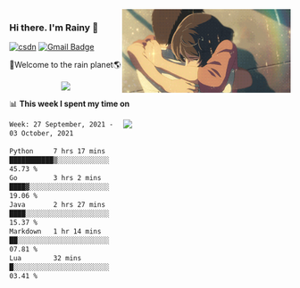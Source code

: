 <img  align='right' height="150" src="https://github.com/LikeRainDay/LikeRainDay/blob/master/pic/img_rain_1.gif?raw=true">



### Hi there. I'm Rainy :lemon:

[![csdn](https://img.shields.io/badge/-csdn-c14438?style=flat-square&logo=c&logoColor=white)](https://blog.csdn.net/qq_15807167)
[![Gmail Badge](https://img.shields.io/badge/-gmail-c14438?style=flat-square&logo=Gmail&logoColor=white&link=mailto:houshuai0816@gmail.com)](mailto:houshuai0816@gmail.com)

🚀Welcome to the rain planet🌎

<center>
<img align='center'  src="https://source.unsplash.com/random/1200x600">
</center>

📊 **This week I spent my time on**

<img align='right'   width="300" src="https://github-readme-stats.vercel.app/api?username=LikeRainDay&show_icons=true&title_color=fff&icon_color=79ff97&text_color=9f9f9f&bg_color=151515">

<!--START_SECTION:waka-->
```text
Week: 27 September, 2021 - 03 October, 2021

Python     7 hrs 17 mins   ███████████▒░░░░░░░░░░░░░   45.73 % 
Go         3 hrs 2 mins    ████▓░░░░░░░░░░░░░░░░░░░░   19.06 % 
Java       2 hrs 27 mins   ████░░░░░░░░░░░░░░░░░░░░░   15.37 % 
Markdown   1 hr 14 mins    ██░░░░░░░░░░░░░░░░░░░░░░░   07.81 % 
Lua        32 mins         █░░░░░░░░░░░░░░░░░░░░░░░░   03.41 % 
```
<!--END_SECTION:waka-->

